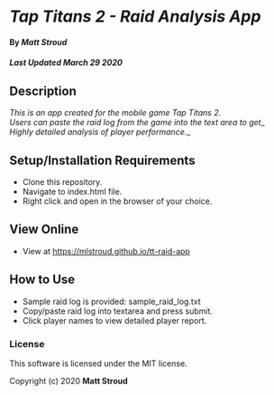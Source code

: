 # _Tap Titans 2 - Raid Analysis App_

#### By _**Matt Stroud**_
##### _Last Updated March 29 2020_

## Description

_This is an app created for the mobile game Tap Titans 2._  
_Users can paste the raid log from the game into the text area to get__  
_Highly detailed analysis of player performance.__

## Setup/Installation Requirements

* Clone this repository.
* Navigate to index.html file.
* Right click and open in the browser of your choice.

## View Online

* View at https://mlstroud.github.io/tt-raid-app

## How to Use
* Sample raid log is provided: sample_raid_log.txt
* Copy/paste raid log into textarea and press submit.
* Click player names to view detailed player report.

### License

This software is licensed under the MIT license.

Copyright (c) 2020 **Matt Stroud**